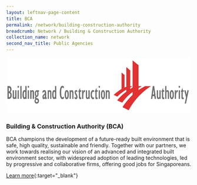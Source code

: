 ```yaml
---
layout: leftnav-page-content
title: BCA
permalink: /network/building-construction-authority
breadcrumb: Network / Building & Construction Authority
collection_name: network
second_nav_title: Public Agencies
---
```

<div class="networklogo">
<a href="https://www1.bca.gov.sg">
<img src="/images/partners/BCALogoHorizontal.jpg" alt="1" style="width:500px;height:150px">
</a>
</div>

<h3>Building & Construction Authority (BCA)</h3>

BCA champions the development of a future-ready built environment that is safe, high quality, sustainable and friendly. Together with our partners, we work towards realising our vision of an advanced and integrated built environment sector, with widespread adoption of leading technologies, led by progressive and collaborative firms, offering good jobs for Singaporeans.

[Learn more](https://www1.bca.gov.sg){:target="_blank"}
